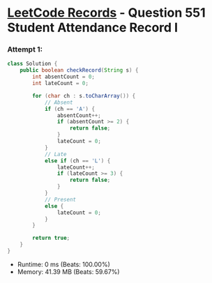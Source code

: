 # [LeetCode Records](../README.md) - Question 551 Student Attendance Record I

### Attempt 1: 
```java
class Solution {
    public boolean checkRecord(String s) {
        int absentCount = 0;
        int lateCount = 0;

        for (char ch : s.toCharArray()) {
            // Absent
            if (ch == 'A') {
                absentCount++;
                if (absentCount >= 2) {
                    return false;
                }
                lateCount = 0;
            } 
            // Late
            else if (ch == 'L') {
                lateCount++;
                if (lateCount >= 3) {
                    return false;
                }
            } 
            // Present
            else {
                lateCount = 0;
            }
        }

        return true;
    }
}
```
- Runtime: 0 ms (Beats: 100.00%)
- Memory: 41.39 MB (Beats: 59.67%)

<br>
